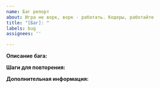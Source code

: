 ```yaml
---
name: Баг репорт
about: Игра не ворк, ворк - работать. Кодеры, работайте
title: "[Баг]: "
labels: bug
assignees: ''

---
```


<!-- На самом деле можно писать не по этой форме, но так удобнее -->

**Описание бага:**
<!-- В чём проблема? -->


**Шаги для повторения:**
<!-- Опишите всё, что вы делали, чтобы эта проблема произошла -->


**Дополнительная информация:**
<!-- Всё иное, что вы хотите сказать -->
